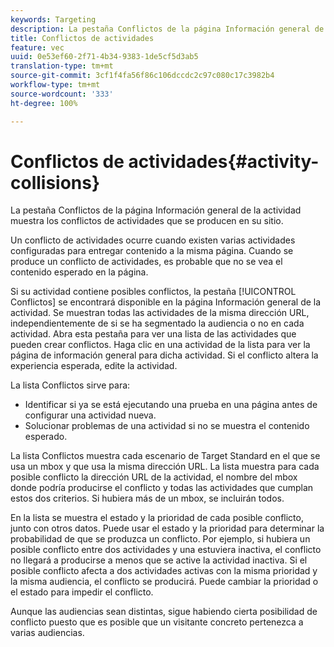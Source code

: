 ```yaml
---
keywords: Targeting
description: La pestaña Conflictos de la página Información general de la actividad muestra los conflictos de actividades que se producen en su sitio.
title: Conflictos de actividades
feature: vec
uuid: 0e53ef60-2f71-4b34-9383-1de5cf5d3ab5
translation-type: tm+mt
source-git-commit: 3cf1f4fa56f86c106dccdc2c97c080c17c3982b4
workflow-type: tm+mt
source-wordcount: '333'
ht-degree: 100%

---
```



# Conflictos de actividades{#activity-collisions}

La pestaña Conflictos de la página Información general de la actividad muestra los conflictos de actividades que se producen en su sitio.

Un conflicto de actividades ocurre cuando existen varias actividades configuradas para entregar contenido a la misma página. Cuando se produce un conflicto de actividades, es probable que no se vea el contenido esperado en la página.

Si su actividad contiene posibles conflictos, la pestaña [!UICONTROL Conflictos] se encontrará disponible en la página Información general de la actividad. Se muestran todas las actividades de la misma dirección URL, independientemente de si se ha segmentado la audiencia o no en cada actividad. Abra esta pestaña para ver una lista de las actividades que pueden crear conflictos. Haga clic en una actividad de la lista para ver la página de información general para dicha actividad. Si el conflicto altera la experiencia esperada, edite la actividad.

La lista Conflictos sirve para:

* Identificar si ya se está ejecutando una prueba en una página antes de configurar una actividad nueva.
* Solucionar problemas de una actividad si no se muestra el contenido esperado.

La lista Conflictos muestra cada escenario de Target Standard en el que se usa un mbox y que usa la misma dirección URL. La lista muestra para cada posible conflicto la dirección URL de la actividad, el nombre del mbox donde podría producirse el conflicto y todas las actividades que cumplan estos dos criterios. Si hubiera más de un mbox, se incluirán todos.

En la lista se muestra el estado y la prioridad de cada posible conflicto, junto con otros datos. Puede usar el estado y la prioridad para determinar la probabilidad de que se produzca un conflicto. Por ejemplo, si hubiera un posible conflicto entre dos actividades y una estuviera inactiva, el conflicto no llegará a producirse a menos que se active la actividad inactiva. Si el posible conflicto afecta a dos actividades activas con la misma prioridad y la misma audiencia, el conflicto se producirá. Puede cambiar la prioridad o el estado para impedir el conflicto.

Aunque las audiencias sean distintas, sigue habiendo cierta posibilidad de conflicto puesto que es posible que un visitante concreto pertenezca a varias audiencias.
